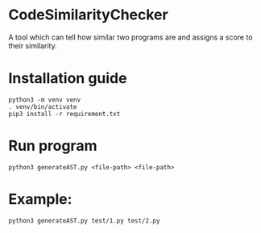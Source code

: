 # CodeSimilarityChecker
A tool which can tell how similar two programs are and assigns a score to their similarity.

# Installation guide
    python3 -m venv venv
    . venv/bin/activate
    pip3 install -r requirement.txt

# Run program
    python3 generateAST.py <file-path> <file-path>

# Example:
    python3 generateAST.py test/1.py test/2.py
